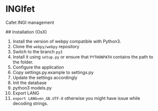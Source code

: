 # INGIfet
Cafet INGI management

## Installation (OsX)

1. Install the version of webpy compatible with Python3.
  1. Clone the `webpy/webpy` repository
  2. Switch to the branch `py3`
  3. Install it using `setup.py` or ensure that `PYTHONPATH` contains the path to the folder.
2. Configure the application
  1. Copy settings.py.example to settings.py
  2. Update the settings accordingly
3. Init the database
  1. python3 models.py
4. Export LANG
  1. `export LANG=en_GB.UTF-8` otherwise you might have issue while decoding strings.